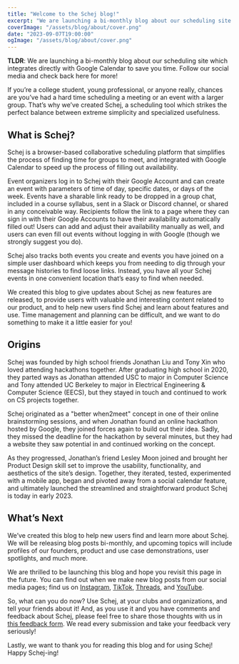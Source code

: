 ```yaml
---
title: "Welcome to the Schej blog!"
excerpt: "We are launching a bi-monthly blog about our scheduling site which integrates directly with Google Calendar to save you time. Follow our social media and check back here for more!"
coverImage: "/assets/blog/about/cover.png"
date: "2023-09-07T19:00:00"
ogImage: "/assets/blog/about/cover.png"
---
```


**TLDR**: We are launching a bi-monthly blog about our scheduling site which integrates directly with Google Calendar to save you time. Follow our social media and check back here for more!

If you’re a college student, young professional, or anyone really, chances are you’ve had a hard time scheduling a meeting or an event with a larger group. That’s why we’ve created Schej, a scheduling tool which strikes the perfect balance between extreme simplicity and specialized usefulness.

## What is Schej?

Schej is a browser-based collaborative scheduling platform that simplifies the process of finding time for groups to meet, and integrated with Google Calendar to speed up the process of filling out availability.

Event organizers log in to Schej with their Google Account and can create an event with parameters of time of day, specific dates, or days of the week. Events have a sharable link ready to be dropped in a group chat, included in a course syllabus, sent in a Slack or Discord channel, or shared in any conceivable way. Recipients follow the link to a page where they can sign in with their Google Accounts to have their availability automatically filled out! Users can add and adjust their availability manually as well, and users can even fill out events without logging in with Google (though we strongly suggest you do).

Schej also tracks both events you create and events you have joined on a simple user dashboard which keeps you from needing to dig through your message histories to find loose links. Instead, you have all your Schej events in one convenient location that’s easy to find when needed.

We created this blog to give updates about Schej as new features are released, to provide users with valuable and interesting content related to our product, and to help new users find Schej and learn about features and use. Time management and planning can be difficult, and we want to do something to make it a little easier for you!

## Origins

Schej was founded by high school friends Jonathan Liu and Tony Xin who loved attending hackathons together. After graduating high school in 2020, they parted ways as Jonathan attended USC to major in Computer Science and Tony attended UC Berkeley to major in Electrical Engineering & Computer Science (EECS), but they stayed in touch and continued to work on CS projects together.

Schej originated as a "better when2meet" concept in one of their online brainstorming sessions, and when Jonathan found an online hackathon hosted by Google, they joined forces again to build out their idea. Sadly, they missed the deadline for the hackathon by several minutes, but they had a website they saw potential in and continued working on the concept.

As they progressed, Jonathan’s friend Lesley Moon joined and brought her Product Design skill set to improve the usability, functionality, and aesthetics of the site’s design. Together, they iterated, tested, experimented with a mobile app, began and pivoted away from a social calendar feature, and ultimately launched the streamlined and straightforward product Schej is today in early 2023.

## What’s Next

We’ve created this blog to help new users find and learn more about Schej. We will be releasing blog posts bi-monthly, and upcoming topics will include profiles of our founders, product and use case demonstrations, user spotlights, and much more.

We are thrilled to be launching this blog and hope you revisit this page in the future. You can find out when we make new blog posts from our social media pages; find us on [Instagram](https://instagram.com/schej.it?igshid=MzRlODBiNWFlZA==), [TikTok](https://www.tiktok.com/@schej.it?_t=8eqQ8224D0t&_r=1), [Threads](https://www.threads.net/@schej.it), and [YouTube](https://youtube.com/@schej).

So, what can you do now? Use Schej, at your clubs and organizations, and tell your friends about it! And, as you use it and you have comments and feedback about Schej, please feel free to share those thoughts with us in [this feedback form](https://forms.gle/7D48pqXQ323NaP4X6). We read every submission and take your feedback very seriously!

Lastly, we want to thank you for reading this blog and for using Schej! Happy Schej-ing!
